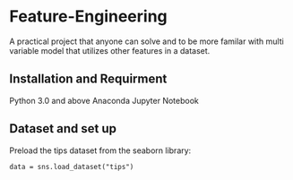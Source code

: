 # Feature-Engineering
A practical project that anyone can solve and to be more familar with multi variable model that utilizes other features in a dataset.
## Installation and Requirment
Python 3.0 and above 
Anaconda Jupyter Notebook
## Dataset and set up 
Preload the tips dataset from the seaborn library:
```
data = sns.load_dataset("tips")
```
